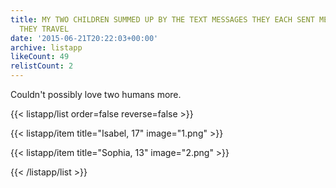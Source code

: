 ```yaml
---
title: MY TWO CHILDREN SUMMED UP BY THE TEXT MESSAGES THEY EACH SENT ME TODAY WHILE
  THEY TRAVEL
date: '2015-06-21T20:22:03+00:00'
archive: listapp
likeCount: 49
relistCount: 2
---
```


Couldn't possibly love two humans more.

{{< listapp/list order=false reverse=false >}}

   {{< listapp/item title="Isabel, 17"
      image="1.png" >}}

   {{< listapp/item title="Sophia, 13"
      image="2.png" >}}

{{< /listapp/list >}}
